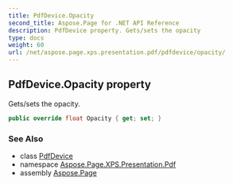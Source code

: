 ```yaml
---
title: PdfDevice.Opacity
second_title: Aspose.Page for .NET API Reference
description: PdfDevice property. Gets/sets the opacity
type: docs
weight: 60
url: /net/aspose.page.xps.presentation.pdf/pdfdevice/opacity/
---
```

## PdfDevice.Opacity property

Gets/sets the opacity.

```csharp
public override float Opacity { get; set; }
```

### See Also

* class [PdfDevice](../)
* namespace [Aspose.Page.XPS.Presentation.Pdf](../../pdfdevice/)
* assembly [Aspose.Page](../../../)


